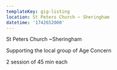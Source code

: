 ```yaml
---
templateKey: gig-listing
location: St Peters Church ~ Sheringham
datetime: '1742652000'
---
```

St Peters Church ~Sheringham  

Supporting the local group of Age Concern

2 session of 45 min each